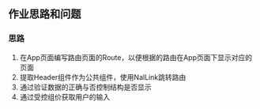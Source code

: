 ## 作业思路和问题

### 思路
1. 在App页面编写路由页面的Route，以便根据的路由在App页面下显示对应的页面
2. 提取Header组件作为公共组件，使用NalLink跳转路由
3. 通过验证数据的正确与否控制结构是否显示
4. 通过受控组价获取用户的输入

